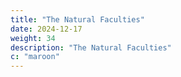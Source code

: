 ```yaml
---
title: "The Natural Faculties"
date: 2024-12-17
weight: 34
description: "The Natural Faculties"
c: "maroon"
---
```



